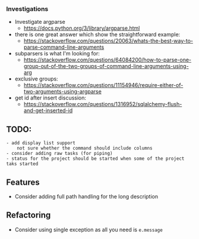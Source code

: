 ### Investigations
- Investigate argparse
    - https://docs.python.org/3/library/argparse.html
- there is one great answer which show the straightforward example:
    - https://stackoverflow.com/questions/20063/whats-the-best-way-to-parse-command-line-arguments
- subparsers is what I'm looking for:
    - https://stackoverflow.com/questions/64084200/how-to-parse-one-group-out-of-the-two-groups-of-command-line-arguments-using-arg
- exclusive groups:
    - https://stackoverflow.com/questions/11154946/require-either-of-two-arguments-using-argparse
- get id after insert discussion:
    - https://stackoverflow.com/questions/1316952/sqlalchemy-flush-and-get-inserted-id

## TODO:
    - add display list support
        not sure whether the command should include columns
    - consider adding raw tasks (for piping)
    - status for the project should be started when some of the project taks started

## Features
- Consider adding full path handling for the long description

## Refactoring
- Consider using single exception as all you need is `e.message`

